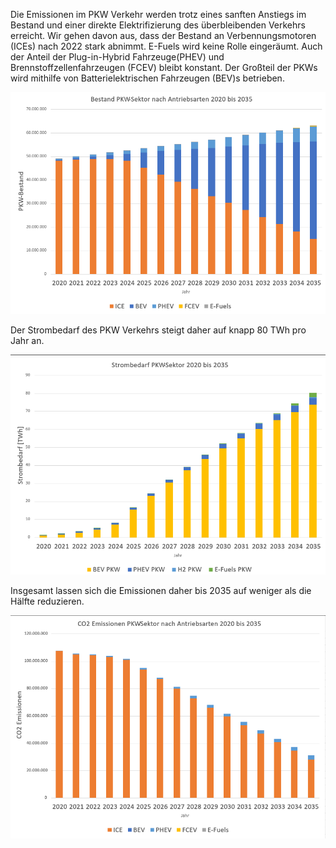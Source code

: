 Die Emissionen im PKW Verkehr werden trotz eines sanften Anstiegs im Bestand und einer direkte Elektrifizierung des überbleibenden Verkehrs erreicht. Wir gehen davon aus, dass der Bestand an Verbennungsmotoren (ICEs) nach 2022 stark abnimmt. E-Fuels wird keine Rolle eingeräumt. Auch der Anteil der Plug-in-Hybrid Fahrzeuge(PHEV) und Brennstoffzellenfahrzeugen (FCEV) bleibt konstant. Der Großteil der PKWs wird mithilfe von Batterielektrischen Fahrzeugen (BEV)s betrieben. 

![Bestand der PKWS](https://github.com/Benecoder/Bilanzierungs-Wiki/blob/c9e1f3311e116d21326597587a3739feef9d2bda/Screenshot%20from%202021-07-22%2014-50-12.png)

Der Strombedarf des PKW Verkehrs steigt daher auf knapp 80 TWh pro Jahr an.

![Strombedarf PKWs](https://github.com/Benecoder/Bilanzierungs-Wiki/blob/c9e1f3311e116d21326597587a3739feef9d2bda/Screenshot%20from%202021-07-22%2014-59-11.png) 

Insgesamt lassen sich die Emissionen daher bis 2035 auf weniger als die Hälfte reduzieren.

![CO2 Emissionen PKWs](https://github.com/Benecoder/Bilanzierungs-Wiki/blob/c9e1f3311e116d21326597587a3739feef9d2bda/Screenshot%20from%202021-07-22%2015-00-58.png) 
